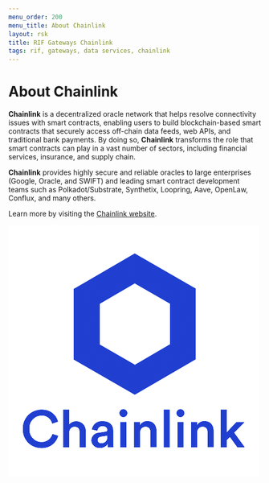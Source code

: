 ```yaml
---
menu_order: 200
menu_title: About Chainlink
layout: rsk
title: RIF Gateways Chainlink
tags: rif, gateways, data services, chainlink
---
```


# About Chainlink

**Chainlink** is a decentralized oracle network that helps resolve connectivity issues with smart contracts, enabling users to build blockchain-based smart contracts that securely access off-chain data feeds, web APIs, and traditional bank payments. By doing so, **Chainlink** transforms the role that smart contracts can play in a vast number of sectors, including financial services, insurance, and supply chain. 

**Chainlink** provides highly secure and reliable oracles to large enterprises (Google, Oracle, and SWIFT) and leading smart contract development teams such as Polkadot/Substrate, Synthetix, Loopring, Aave, OpenLaw, Conflux, and many others.

Learn more by visiting the [Chainlink website](https://chain.link/).

![Chainlink logo](/assets/img/rif-gateways/chainlink-logo.jpeg)

